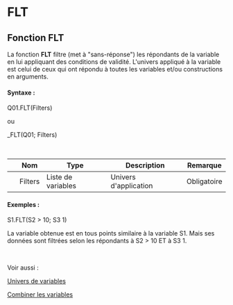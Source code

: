 # FLT

## Fonction FLT

La fonction **FLT** filtre (met à "sans-réponse") les répondants de la variable en lui appliquant des conditions de validité. L'univers appliqué à la variable est celui de ceux qui ont répondu à toutes les variables et/ou constructions en arguments.

#### Syntaxe :&nbsp;

Q01.FLT(Filters)

ou

\_FLT(Q01; Filters)

&nbsp;

| &nbsp; | **Nom** |**Type**|**Description**|**Remarque** |
| --- | --- | --- | --- | --- |
| &nbsp; | Filters | Liste de variables | Univers d'application | Obligatoire |


#### Exemples :

S1.FLT(S2 \> 10; S3 1)

La variable obtenue est en tous points similaire à la variable S1. Mais ses données sont filtrées selon les répondants à S2 \> 10 ET à S3 1.

&nbsp;

Voir aussi :&nbsp;

[Univers de variables](<Universciblesetsous-populations.md>)

[Combiner les variables](<Combinerlesvariables1.md>)
